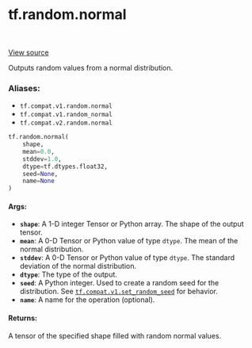 <div itemscope itemtype="http://developers.google.com/ReferenceObject">
<meta itemprop="name" content="tf.random.normal" />
<meta itemprop="path" content="Stable" />
</div>

# tf.random.normal

<!-- Insert buttons -->

<table class="tfo-notebook-buttons tfo-api" align="left">
</table>

<a target="_blank" href="/code/stable/tensorflow/python/ops/random_ops.py">View source</a>



<!-- Start diff -->
Outputs random values from a normal distribution.

### Aliases:

* `tf.compat.v1.random.normal`
* `tf.compat.v1.random_normal`
* `tf.compat.v2.random.normal`


``` python
tf.random.normal(
    shape,
    mean=0.0,
    stddev=1.0,
    dtype=tf.dtypes.float32,
    seed=None,
    name=None
)
```



<!-- Placeholder for "Used in" -->


#### Args:


* <b>`shape`</b>: A 1-D integer Tensor or Python array. The shape of the output tensor.
* <b>`mean`</b>: A 0-D Tensor or Python value of type `dtype`. The mean of the normal
  distribution.
* <b>`stddev`</b>: A 0-D Tensor or Python value of type `dtype`. The standard deviation
  of the normal distribution.
* <b>`dtype`</b>: The type of the output.
* <b>`seed`</b>: A Python integer. Used to create a random seed for the distribution.
  See
  <a href="../../tf/compat/v1/set_random_seed.md"><code>tf.compat.v1.set_random_seed</code></a>
  for behavior.
* <b>`name`</b>: A name for the operation (optional).


#### Returns:

A tensor of the specified shape filled with random normal values.
